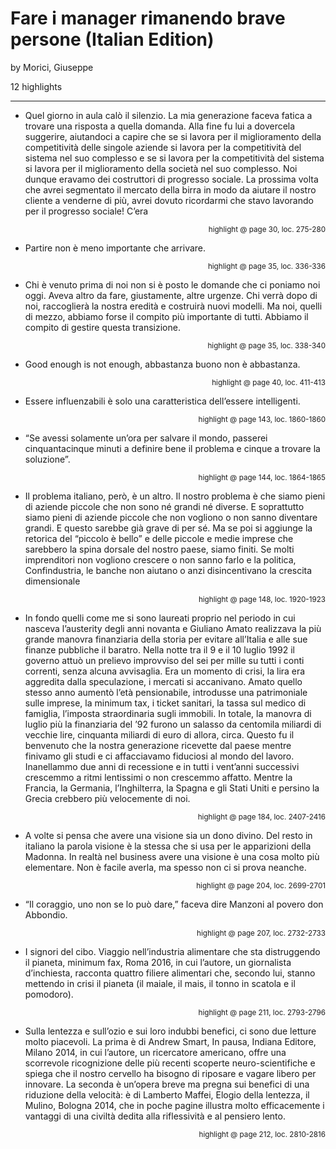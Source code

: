 # Fare i manager rimanendo brave persone (Italian Edition)
by Morici, Giuseppe

12 highlights

---

* Quel giorno in aula calò il silenzio. La mia generazione faceva fatica a trovare una risposta a quella domanda. Alla fine fu lui a dovercela suggerire, aiutandoci a capire che se si lavora per il miglioramento della competitività delle singole aziende si lavora per la competitività del sistema nel suo complesso e se si lavora per la competitività del sistema si lavora per il miglioramento della società nel suo complesso. Noi dunque eravamo dei costruttori di progresso sociale. La prossima volta che avrei segmentato il mercato della birra in modo da aiutare il nostro cliente a venderne di più, avrei dovuto ricordarmi che stavo lavorando per il progresso sociale! C’era

<p style="text-align: right;"><sup>highlight @ page 30, loc. 275-280</sup></p>

* Partire non è meno importante che arrivare.

<p style="text-align: right;"><sup>highlight @ page 35, loc. 336-336</sup></p>

* Chi è venuto prima di noi non si è posto le domande che ci poniamo noi oggi. Aveva altro da fare, giustamente, altre urgenze. Chi verrà dopo di noi, raccoglierà la nostra eredità e costruirà nuovi modelli. Ma noi, quelli di mezzo, abbiamo forse il compito più importante di tutti. Abbiamo il compito di gestire questa transizione.

<p style="text-align: right;"><sup>highlight @ page 35, loc. 338-340</sup></p>

* Good enough is not enough, abbastanza buono non è abbastanza.

<p style="text-align: right;"><sup>highlight @ page 40, loc. 411-413</sup></p>

* Essere influenzabili è solo una caratteristica dell’essere intelligenti.

<p style="text-align: right;"><sup>highlight @ page 143, loc. 1860-1860</sup></p>

* “Se avessi solamente un’ora per salvare il mondo, passerei cinquantacinque minuti a definire bene il problema e cinque a trovare la soluzione”.

<p style="text-align: right;"><sup>highlight @ page 144, loc. 1864-1865</sup></p>

* Il problema italiano, però, è un altro. Il nostro problema è che siamo pieni di aziende piccole che non sono né grandi né diverse. E soprattutto siamo pieni di aziende piccole che non vogliono o non sanno diventare grandi. E questo sarebbe già grave di per sé. Ma se poi si aggiunge la retorica del “piccolo è bello” e delle piccole e medie imprese che sarebbero la spina dorsale del nostro paese, siamo finiti. Se molti imprenditori non vogliono crescere o non sanno farlo e la politica, Confindustria, le banche non aiutano o anzi disincentivano la crescita dimensionale

<p style="text-align: right;"><sup>highlight @ page 148, loc. 1920-1923</sup></p>

* In fondo quelli come me si sono laureati proprio nel periodo in cui nasceva l’austerity degli anni novanta e Giuliano Amato realizzava la più grande manovra finanziaria della storia per evitare all’Italia e alle sue finanze pubbliche il baratro. Nella notte tra il 9 e il 10 luglio 1992 il governo attuò un prelievo improvviso del sei per mille su tutti i conti correnti, senza alcuna avvisaglia. Era un momento di crisi, la lira era aggredita dalla speculazione, i mercati si accanivano. Amato quello stesso anno aumentò l’età pensionabile, introdusse una patrimoniale sulle imprese, la minimum tax, i ticket sanitari, la tassa sul medico di famiglia, l’imposta straordinaria sugli immobili. In totale, la manovra di luglio più la finanziaria del ’92 furono un salasso da centomila miliardi di vecchie lire, cinquanta miliardi di euro di allora, circa. Questo fu il benvenuto che la nostra generazione ricevette dal paese mentre finivamo gli studi e ci affacciavamo fiduciosi al mondo del lavoro. Inanellammo due anni di recessione e in tutti i vent’anni successivi crescemmo a ritmi lentissimi o non crescemmo affatto. Mentre la Francia, la Germania, l’Inghilterra, la Spagna e gli Stati Uniti e persino la Grecia crebbero più velocemente di noi.

<p style="text-align: right;"><sup>highlight @ page 184, loc. 2407-2416</sup></p>

* A volte si pensa che avere una visione sia un dono divino. Del resto in italiano la parola visione è la stessa che si usa per le apparizioni della Madonna. In realtà nel business avere una visione è una cosa molto più elementare. Non è facile averla, ma spesso non ci si prova neanche.

<p style="text-align: right;"><sup>highlight @ page 204, loc. 2699-2701</sup></p>

* “Il coraggio, uno non se lo può dare,” faceva dire Manzoni al povero don Abbondio.

<p style="text-align: right;"><sup>highlight @ page 207, loc. 2732-2733</sup></p>

* I signori del cibo. Viaggio nell’industria alimentare che sta distruggendo il pianeta, minimum fax, Roma 2016, in cui l’autore, un giornalista d’inchiesta, racconta quattro filiere alimentari che, secondo lui, stanno mettendo in crisi il pianeta (il maiale, il mais, il tonno in scatola e il pomodoro).

<p style="text-align: right;"><sup>highlight @ page 211, loc. 2793-2796</sup></p>

* Sulla lentezza e sull’ozio e sui loro indubbi benefici, ci sono due letture molto piacevoli. La prima è di Andrew Smart, In pausa, Indiana Editore, Milano 2014, in cui l’autore, un ricercatore americano, offre una scorrevole ricognizione delle più recenti scoperte neuro-scientifiche e spiega che il nostro cervello ha bisogno di riposare e vagare libero per innovare. La seconda è un’opera breve ma pregna sui benefici di una riduzione della velocità: è di Lamberto Maffei, Elogio della lentezza, il Mulino, Bologna 2014, che in poche pagine illustra molto efficacemente i vantaggi di una civiltà dedita alla riflessività e al pensiero lento.

<p style="text-align: right;"><sup>highlight @ page 212, loc. 2810-2816</sup></p>

